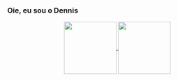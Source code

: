 ### Oie, eu sou o Dennis 

<div align="center">
  <a href="https://github.com/Dennis-Fellipe">
  <img align="center" height="120px" src="https://github-readme-stats.vercel.app/api?username=Dennis-Fellipe&show_icons=true&theme=merko&include_all_commits=true&count_private=true"/>
  </a>
  <a>
  <img align="center" height="120px" src="https://github-readme-stats.vercel.app/api/top-langs/?username=Dennis-Fellipe&langs_count=5&layout=compact&langs_count=5&theme=merko"/>
  </a>
</div>
